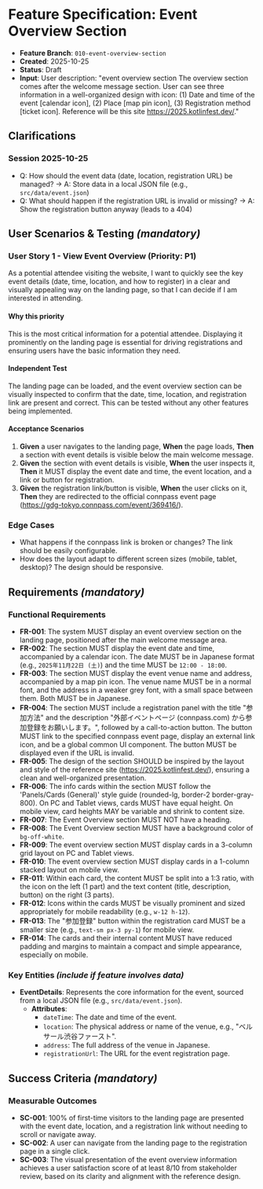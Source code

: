 # Feature Specification: Event Overview Section

- **Feature Branch**: `010-event-overview-section`
- **Created**: 2025-10-25
- **Status**: Draft
- **Input**: User description: "event overview section The overview section comes after the welcome message section. User can see three information in a well-organized design with icon: (1) Date and time of the event [calendar icon], (2) Place [map pin icon], (3) Registration method [ticket icon]. Reference will be this site https://2025.kotlinfest.dev/."

## Clarifications

### Session 2025-10-25

- Q: How should the event data (date, location, registration URL) be managed? → A: Store data in a local JSON file (e.g., `src/data/event.json`)
- Q: What should happen if the registration URL is invalid or missing? → A: Show the registration button anyway (leads to a 404)

## User Scenarios & Testing _(mandatory)_

### User Story 1 - View Event Overview (Priority: P1)

As a potential attendee visiting the website, I want to quickly see the key event details (date, time, location, and how to register) in a clear and visually appealing way on the landing page, so that I can decide if I am interested in attending.

#### Why this priority

This is the most critical information for a potential attendee. Displaying it prominently on the landing page is essential for driving registrations and ensuring users have the basic information they need.

#### Independent Test

The landing page can be loaded, and the event overview section can be visually inspected to confirm that the date, time, location, and registration link are present and correct. This can be tested without any other features being implemented.

#### Acceptance Scenarios

1.  **Given** a user navigates to the landing page, **When** the page loads, **Then** a section with event details is visible below the main welcome message.
2.  **Given** the section with event details is visible, **When** the user inspects it, **Then** it MUST display the event date and time, the event location, and a link or button for registration.
3.  **Given** the registration link/button is visible, **When** the user clicks on it, **Then** they are redirected to the official connpass event page (https://gdg-tokyo.connpass.com/event/369416/).

### Edge Cases

- What happens if the connpass link is broken or changes? The link should be easily configurable.
- How does the layout adapt to different screen sizes (mobile, tablet, desktop)? The design should be responsive.

## Requirements _(mandatory)_

### Functional Requirements

- **FR-001**: The system MUST display an event overview section on the landing page, positioned after the main welcome message area.
- **FR-002**: The section MUST display the event date and time, accompanied by a calendar icon. The date MUST be in Japanese format (e.g., `2025年11月22日 (土)`) and the time MUST be `12:00 - 18:00`.
- **FR-003**: The section MUST display the event venue name and address, accompanied by a map pin icon. The venue name MUST be in a normal font, and the address in a weaker grey font, with a small space between them. Both MUST be in Japanese.
- **FR-004**: The section MUST include a registration panel with the title "参加方法" and the description "外部イベントページ (connpass.com) から参加登録をお願いします。", followed by a call-to-action button. The button MUST link to the specified connpass event page, display an external link icon, and be a global common UI component. The button MUST be displayed even if the URL is invalid.
- **FR-005**: The design of the section SHOULD be inspired by the layout and style of the reference site (https://2025.kotlinfest.dev/), ensuring a clean and well-organized presentation.
- **FR-006**: The info cards within the section MUST follow the 'Panels/Cards (General)' style guide (rounded-lg, border-2 border-gray-800). On PC and Tablet views, cards MUST have equal height. On mobile view, card heights MAY be variable and shrink to content size.
- **FR-007**: The Event Overview section MUST NOT have a heading.
- **FR-008**: The Event Overview section MUST have a background color of `bg-off-white`.
- **FR-009**: The event overview section MUST display cards in a 3-column grid layout on PC and Tablet views.
- **FR-010**: The event overview section MUST display cards in a 1-column stacked layout on mobile view.
- **FR-011**: Within each card, the content MUST be split into a 1:3 ratio, with the icon on the left (1 part) and the text content (title, description, button) on the right (3 parts).
- **FR-012**: Icons within the cards MUST be visually prominent and sized appropriately for mobile readability (e.g., `w-12 h-12`).
- **FR-013**: The "参加登録" button within the registration card MUST be a smaller size (e.g., `text-sm px-3 py-1`) for mobile view.
- **FR-014**: The cards and their internal content MUST have reduced padding and margins to maintain a compact and simple appearance, especially on mobile.

### Key Entities _(include if feature involves data)_

- **EventDetails**: Represents the core information for the event, sourced from a local JSON file (e.g., `src/data/event.json`).
  - **Attributes**:
    - `dateTime`: The date and time of the event.
    - `location`: The physical address or name of the venue, e.g., "ベルサール渋谷ファースト".
    - `address`: The full address of the venue in Japanese.
    - `registrationUrl`: The URL for the event registration page.

## Success Criteria _(mandatory)_

### Measurable Outcomes

- **SC-001**: 100% of first-time visitors to the landing page are presented with the event date, location, and a registration link without needing to scroll or navigate away.
- **SC-002**: A user can navigate from the landing page to the registration page in a single click.
- **SC-003**: The visual presentation of the event overview information achieves a user satisfaction score of at least 8/10 from stakeholder review, based on its clarity and alignment with the reference design.
